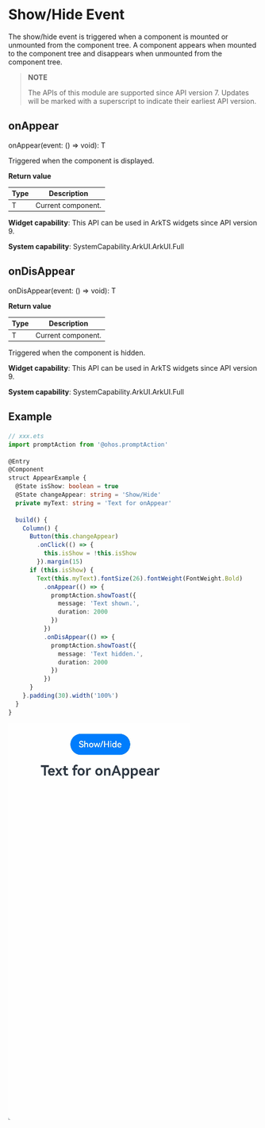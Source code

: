 # Show/Hide Event

The show/hide event is triggered when a component is mounted or unmounted from the component tree. A component appears when mounted to the component tree and disappears when unmounted from the component tree.

> **NOTE**
>
> The APIs of this module are supported since API version 7. Updates will be marked with a superscript to indicate their earliest API version.

## onAppear

onAppear(event: () => void): T

Triggered when the component is displayed.

**Return value**

| Type| Description|
| -------- | -------- |
| T | Current component.|

**Widget capability**: This API can be used in ArkTS widgets since API version 9.

**System capability**: SystemCapability.ArkUI.ArkUI.Full

## onDisAppear

onDisAppear(event: () => void): T

**Return value**

| Type| Description|
| -------- | -------- |
| T | Current component.|

Triggered when the component is hidden.

**Widget capability**: This API can be used in ArkTS widgets since API version 9.

**System capability**: SystemCapability.ArkUI.ArkUI.Full


## Example

```ts
// xxx.ets
import promptAction from '@ohos.promptAction'

@Entry
@Component
struct AppearExample {
  @State isShow: boolean = true
  @State changeAppear: string = 'Show/Hide'
  private myText: string = 'Text for onAppear'

  build() {
    Column() {
      Button(this.changeAppear)
        .onClick(() => {
          this.isShow = !this.isShow
        }).margin(15)
      if (this.isShow) {
        Text(this.myText).fontSize(26).fontWeight(FontWeight.Bold)
          .onAppear(() => {
            promptAction.showToast({
              message: 'Text shown.',
              duration: 2000
            })
          })
          .onDisAppear(() => {
            promptAction.showToast({
              message: 'Text hidden.',
              duration: 2000
            })
          })
      }
    }.padding(30).width('100%')
  }
}
```

![en-us_image_0000001219864151](figures/en-us_image_0000001219864151.gif)
